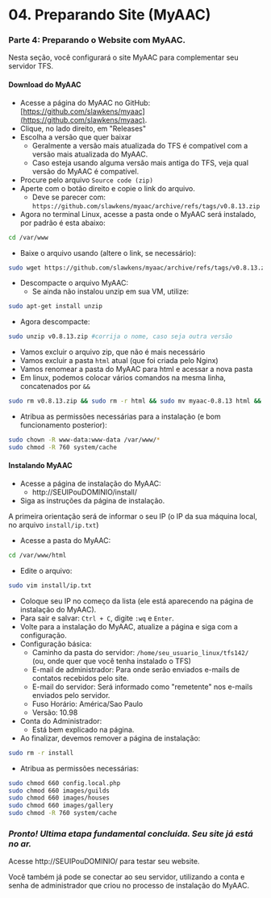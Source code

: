 # 04. Preparando Site (MyAAC)

### Parte 4: Preparando o Website com MyAAC.

Nesta seção, você configurará o site MyAAC para complementar seu servidor TFS.

#### Download do MyAAC

* Acesse a página do MyAAC no GitHub: [https://github.com/slawkens/myaac](https://github.com/slawkens/myaac).
* Clique, no lado direito, em "Releases"
* Escolha a versão que quer baixar
  * Geralmente a versão mais atualizada do TFS é compatível com a versão mais atualizada do MyAAC.
  * Caso esteja usando alguma versão mais antiga do TFS, veja qual versão do MyAAC é compatível.
* Procure pelo arquivo `Source code (zip)`
* Aperte com o botão direito e copie o link do arquivo.
  * Deve se parecer com: `https://github.com/slawkens/myaac/archive/refs/tags/v0.8.13.zip`
* Agora no terminal Linux, acesse a pasta onde o MyAAC será instalado, por padrão é esta abaixo:

```bash
cd /var/www
```

* Baixe o arquivo usando (altere o link, se necessário):

```bash
sudo wget https://github.com/slawkens/myaac/archive/refs/tags/v0.8.13.zip
```

* Descompacte o arquivo MyAAC:
  * Se ainda não instalou unzip em sua VM, utilize:

```bash
sudo apt-get install unzip
```

* Agora descompacte:

```bash
sudo unzip v0.8.13.zip #corrija o nome, caso seja outra versão
```

* Vamos excluir o arquivo zip, que não é mais necessário
* Vamos excluir a pasta `html` atual (que foi criada pelo Nginx)
* Vamos renomear a pasta do MyAAC para html e acessar a nova pasta
* Em linux, podemos colocar vários comandos na mesma linha, concatenados por `&&`

```bash
sudo rm v0.8.13.zip && sudo rm -r html && sudo mv myaac-0.8.13 html && cd html
```

* Atribua as permissões necessárias para a instalação (e bom funcionamento posterior):

```bash
sudo chown -R www-data:www-data /var/www/*
sudo chmod -R 760 system/cache
```

#### Instalando MyAAC

* Acesse a página de instalação do MyAAC:
  * http://SEUIPouDOMINIO/install/
* Siga as instruções da página de instalação.

A primeira orientação será de informar o seu IP (o IP da sua máquina local, no arquivo `install/ip.txt`)

* Acesse a pasta do MyAAC:

```bash
cd /var/www/html
```

* Edite o arquivo:

```bash
sudo vim install/ip.txt
```

* Coloque seu IP no começo da lista (ele está aparecendo na página de instalação do MyAAC).
* Para sair e salvar: `Ctrl + C`, digite `:wq` e `Enter`.
* Volte para a instalação do MyAAC, atualize a página e siga com a configuração.
* Configuração básica:
  * Caminho da pasta do servidor: `/home/seu_usuario_linux/tfs142/` (ou, onde quer que você tenha instalado o TFS)
  * E-mail de administrador: Para onde serão enviados e-mails de contatos recebidos pelo site.
  * E-mail do servidor: Será informado como "remetente" nos e-mails enviados pelo servidor.
  * Fuso Horário: América/Sao Paulo
  * Versão: 10.98
* Conta do Administrador:
  * Está bem explicado na página.
* Ao finalizar, devemos remover a página de instalação:

```bash
sudo rm -r install
```

* Atribua as permissões necessárias:

```bash
sudo chmod 660 config.local.php
sudo chmod 660 images/guilds
sudo chmod 660 images/houses
sudo chmod 660 images/gallery
sudo chmod -R 760 system/cache
```

### _Pronto! Ultima etapa fundamental concluída. Seu site já está no ar._

Acesse http://SEUIPouDOMINIO/ para testar seu website.

Você também já pode se conectar ao seu servidor, utilizando a conta e senha de administrador que criou no processo de instalação do MyAAC.
